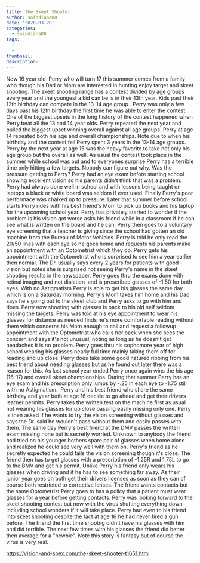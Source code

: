 ```yaml
---
title: The Skeet Shooter
author: soindiana88
date: '2020-03-20'
categories:
  - soindiana88
tags:
  - 
  - 
thumbnail: 
description: 
---
```


Now 16 year old  Perry who will turn 17 this summer comes from a family who though his Dad or Mom are interested in hunting enjoy target and skeet shooting. The skeet shooting range has a contest divided by age groups every year and the youngest a kid can be is in their 13th year. Kids past their 12th birthday can compete in the 13-14 age group. 
Perry was only a few days past his 12th birthday the first time he was able to enter the contest. One of the biggest upsets in the long history of the contest happened when Perry beat all the 13 and 14 year olds. Perry repeated the next year and pulled the biggest upset winning overall against all age groups.
Perry at age 14 repeated both his age and overall championships. Note due to when his birthday and the contest fell Perry spent 3 years in the 13-14 age groups.
Perry by the next year at age 15 was the heavy favorite to take not only his age group but the overall as well. As usual the contest took place in the summer while school was out and to everyones surprise Perry has a terrible time only hitting a few targets. Nobody can figure out why. Was the pressure getting to Perry? Perry had an eye exam before starting school showing excellent vision so his parents didn't think that was a problem. Perry had always done well in school and with lessons being taught on laptops a black or white board was seldom if ever used. Finally Perry's poor performace was chalked up to pressure.
Later that summer before school starts Perry rides with his best friend's Mom to pick up books and his laptop for the upcoming school year. Perry has privately started to wonder if the problem is his vision got worse asks his friend while in a classroom if he can see what is written on the board and he can. Perry then goes to a voluntary eye screening that a teacher is giving since the school had gotten an old machine from the Bureau of Motor Vehicles. Perry is told he only read the 20/50 lines with each eye so he goes home and requests his parents make an appointment with an Optometrist which they do.
Perry gets his appointment with the Optometrist who is surprised to see him a year earlier then normal. The Dr. usually says every 2 years for patients with good vision but notes she is surprised not seeing Perry's name in the skeet shooting results in the newspaper. Perry goes thru the exams done with retinal imaging and not dialation  and is prescribed glasses of -1.50 for both eyes. With no Astigmatism Perry is able to get his glasses the same day which is on a Saturday morning. Perry's Mom takes him home and his Dad says he's going out to the skeet club and Perry asks to go with him and does. Perry now shooting with glasses is back to his old self seldom missing the targets.
Perry was told at his eye appointment to wear his glasses for distance as needed finds he's more comfortable reading without them which concerns his Mom enough to call and request a followup appointment with the Optometrist who calls her back when she sees the concern and says it's not unusual, noting as long as he doesn't get headaches it is no problem. Perry goes thru his sophomore year of high school wearing his glasses nearly full time mainly taking them off for reading and up close. Perry does take some good natured ribbing from his best friend about needing glasses but as he found out later there was a reason for this.
As last school year ended Perry once again wins the his age (16-17) and overall skeet championships. During that summer Perry has an eye exam and his prescription only jumps by -.25 in each eye to -1.75 still with no Astigmatism. 
Perry and his best friend who share the same birthday and year both at age 16 decide to go ahead and get their drivers learner permits. Perry takes the written test on the machine first as usual not wearing his glasses for up close passing easily missing only one. Perry is then asked if he wants to try the vision screening without glasses and says the Dr. said he wouldn't pass without them and easily passes with them. The same day Perry's best friend at the DMV passes the written exam missing none but is secretly worried. Unknown to anybody the friend had tried on his younger bothers spare pair of glasses when home alone and realized he could see very well with them on. Perry's friend as he secretly expected he could fails the vision screening though it's close. The friend then has to get glasses with a prescription of -1.25R and 1.75L to go to the BMV and get his permit.
Unlike Perry his friend only wears his glasses when driving and if he has to see something far away. As their junior year goes on both get their drivers licenses as soon as they can of course both restricted to corrective lenses. The friend wants contacts but the same Optometrist Perry goes to has a policy that a patient must wear glasses for a year before getting contacts. Perry was looking forward to the skeet shooting contest but now with the virus shutting everything down including school wonders if it will take place. Perry had even to his friend into skeet shooting despite the fact at age 16 he had never fired a gun before. The friend the first time shootng didn't have his glasses with him and did terrible. The next few times with his glasses the friend did better then average for a "newbie".
Note this story is fantasy but of course the virus is very real.

https://vision-and-spex.com/the-skeet-shooter-t1651.html
